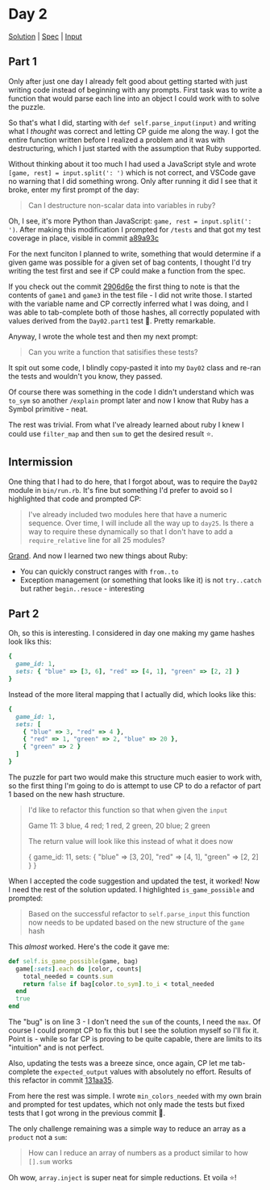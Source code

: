 # Day 2

[Solution](../lib/day02.rb) | [Spec](../spec/day02_spec.rb) | [Input](../input/day02.txt)

## Part 1

Only after just one day I already felt good about getting started with just writing code instead of beginning with any
prompts. First task was to write a function that would parse each line into an object I could work with to solve
the puzzle.

So that's what I did, starting with `def self.parse_input(input)` and writing what I _thought_ was correct and letting
CP guide me along the way. I got the entire function written before I realized a problem and it was with destructuring,
which I just started with the assumption that Ruby supported.

Without thinking about it too much I had used a JavaScript style and wrote `[game, rest] = input.split(': ')` which is
not correct, and VSCode gave no warning that I did something wrong. Only after running it did I see that it broke, enter
my first prompt of the day:

> Can I destructure non-scalar data into variables in ruby?

Oh, I see, it's more Python than JavaScript: `game, rest = input.split(': ')`. After making this modification I prompted
for `/tests` and that got my test coverage in place, visible in commit [a89a93c](https://github.com/baileyp/advent-of-code-2023/commit/a89a93c)

For the next funciton I planned to write, something that would determine if a given game was possible for a given set of
bag contents, I thought I'd try writing the test first and see if CP could make a function from the spec.

If you check out the commit [2906d6e](https://github.com/baileyp/advent-of-code-2023/commit/2906d6e) the first thing to
note is that the contents of `game1` and `game3` in the test file - I did not write those. I started with the variable
name and CP correctly inferred what I was doing, and I was able to tab-complete both of those hashes, all correctly
populated with values derived from the `Day02.part1` test 🤯. Pretty remarkable.

Anyway, I wrote the whole test and then my next prompt:

> Can you write a function that satisifies these tests?

It spit out some code, I blindly copy-pasted it into my `Day02` class and re-ran the tests and wouldn't you know, they
passed.

Of course there was something in the code I didn't understand which was `to_sym` so another `/explain` prompt later and
now I know that Ruby has a Symbol primitive - neat.

The rest was trivial. From what I've already learned about ruby I knew I could use `filter_map` and then `sum` to get
the desired result ⭐.

## Intermission

One thing that I had to do here, that I forgot about, was to require the `Day02` module in `bin/run.rb`. It's fine but
something I'd prefer to avoid so I highlighted that code and prompted CP:

> I've already included two modules here that have a numeric sequence. Over time, I will include all the way up to
> `day25`. Is there a way to require these dynamically so that I don't have to add a `require_relative` line for all 25
> modules?

[Grand](https://github.com/baileyp/advent-of-code-2023/commit/aaece6d). And now I learned two new things about Ruby:

- You can quickly construct ranges with `from..to`
- Exception management (or something that looks like it) is not `try..catch` but rather `begin..resuce` - interesting

## Part 2

Oh, so this is interesting. I considered in day one making my game hashes look liks this:

```ruby
{
  game_id: 1,
  sets: { "blue" => [3, 6], "red" => [4, 1], "green" => [2, 2] }
}
```

Instead of the more literal mapping that I actually did, which looks like this:

```ruby
{
  game_id: 1,
  sets: [
    { "blue" => 3, "red" => 4 },
    { "red" => 1, "green" => 2, "blue" => 20 },
    { "green" => 2 }
  ]
}
```

The puzzle for part two would make this structure much easier to work with, so the first thing I'm going to do is
attempt to use CP to do a refactor of part 1 based on the new hash structure.

> I'd like to refactor this function so that when given the `input`
>
> Game 11: 3 blue, 4 red; 1 red, 2 green, 20 blue; 2 green
>
> The return value will look like this instead of what it does now
>
> {
>   game_id: 11,
>   sets: { "blue" => [3, 20], "red" => [4, 1], "green" => [2, 2] }
> }

When I accepted the code suggestion and updated the test, it worked! Now I need the rest of the solution updated. I
highlighted `is_game_possible` and prompted:

> Based on the successful refactor to `self.parse_input` this function now needs to be updated based on the new
structure of the `game` hash

This _almost_ worked. Here's the code it gave me:

```ruby
def self.is_game_possible(game, bag)
  game[:sets].each do |color, counts|
    total_needed = counts.sum
    return false if bag[color.to_sym].to_i < total_needed
  end
  true
end
```

The "bug" is on line 3 - I don't need the `sum` of the counts, I need the `max`. Of course I could prompt CP to fix
this but I see the solution myself so I'll fix it. Point is - while so far CP is proving to be quite capable, there are
limits to its "intuition" and is not perfect.

Also, updating the tests was a breeze since, once again, CP let me tab-complete the `expected_output` values with
absolutely no effort. Results of this refactor in commit [131aa35](https://github.com/baileyp/advent-of-code-2023/commit/131aa35).

From here the rest was simple. I wrote `min_colors_needed` with my own brain and prompted for test updates, which not
only made the tests but fixed tests that I got wrong in the previous commit 🤦.

The only challenge remaining was a simple way to reduce an array as a `product` not a `sum`:

> How can I reduce an array of numbers as a product similar to how `[].sum` works

Oh wow, `array.inject` is super neat for simple reductions. Et voila ⭐!
